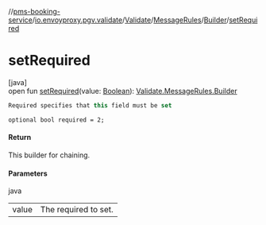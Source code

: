 //[pms-booking-service](../../../../../index.md)/[io.envoyproxy.pgv.validate](../../../index.md)/[Validate](../../index.md)/[MessageRules](../index.md)/[Builder](index.md)/[setRequired](set-required.md)

# setRequired

[java]\
open fun [setRequired](set-required.md)(value: [Boolean](https://kotlinlang.org/api/core/kotlin-stdlib/kotlin/-boolean/index.html)): [Validate.MessageRules.Builder](index.md)

```kotlin
Required specifies that this field must be set

```
`optional bool required = 2;`

#### Return

This builder for chaining.

#### Parameters

java

| | |
|---|---|
| value | The required to set. |